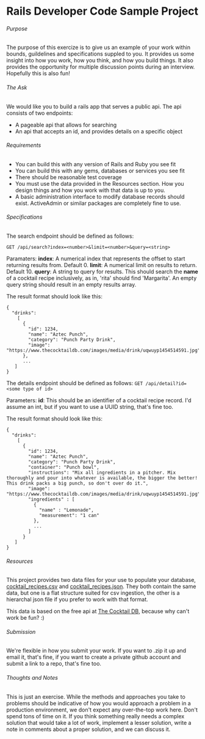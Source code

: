 # Rails Developer Code Sample Project

###### Purpose

The purpose of this exercize is to give us an example of your work within bounds, guildelines and specifications suppled to you. It provides us some insight into how you work, how you think, and how you build things. It also provides the opportunity for multiple discussion points during an interview. Hopefully this is also fun!

###### The Ask

We would like you to build a rails app that serves a public api. The api consists of two endpoints:

* A pageable api that allows for searching
* An api that accepts an id, and provides details on a specific object

###### Requirements

* You can build this with any version of Rails and Ruby you see fit
* You can build this with any gems, databases or services you see fit
* There should be reasonable test coverage
* You must use the data provided in the Resources section. How you design things and how you work with that data is up to you.
* A basic administration interface to modify database records should exist. ActiveAdmin or similar packages are completely fine to use.

###### Specifications

The search endpoint should be defined as follows:

`GET /api/search?index=<number>&limit=<number>&query=<string>`

Paramaters:
**index**: A numerical index that represents the offset to start returning results from. Default 0.
**limit**: A numerical limit on results to return. Default 10.
**query**: A string to query for results. This should search the **name** of a cocktail recipe inclusively, as in, 'rita' should find 'Margarita'. An empty query string should result in an empty results array.

The result format should look like this:

```
{
  "drinks": 
    [
      {
        "id": 1234,
        "name": "Aztec Punch",
        "category": "Punch Party Drink",       
        "image": "https://www.thecocktaildb.com/images/media/drink/uqwuyp1454514591.jpg"
      },
      ...
   ]
}
```

The details endpoint should be defined as follows:
`GET /api/detail?id=<some type of id>`

Parameters:
**id**: This should be an identifier of a cocktail recipe record. I'd assume an int, but if you want to use a UUID string, that's fine too.

The result format should look like this:

```
{
  "drinks": 
    [
      {
        "id": 1234,
        "name": "Aztec Punch",
        "category": "Punch Party Drink",
        "container": "Punch bowl",
        "instructions": "Mix all ingredients in a pitcher. Mix thoroughly and pour into whatever is available, the bigger the better! This drink packs a big punch, so don't over do it.",
        "image": "https://www.thecocktaildb.com/images/media/drink/uqwuyp1454514591.jpg",
        "ingredients" : [
          {
            "name" : "Lemonade",
            "measurement": "1 can"
          },
          ...
        ]
      }
   ]
}
```

###### Resources

This project provides two data files for your use to populate your database, [cocktail_recipes.csv](cocktail_recipes.csv) and [cocktail_recipes.json](cocktail_recipes.json). They both contain the same data, but  one is a flat structure suited for csv ingestion, the other is a hierarchal json file if you prefer to work with that format.

This data is based on the free api at [The Cocktail DB](https://www.thecocktaildb.com), because why can't work be fun? :)

###### Submission

We're flexible in how you submit your work. If you want to .zip it up and email it, that's fine, if you want to create a private github account and submit a link to a repo, that's fine too.

###### Thoughts and Notes

This is just an exercise. While the methods and approaches you take to problems should be indicative of how you would approach a problem in a production environment, we don't expect any over-the-top work here. Don't spend tons of time on it. If you think something really needs a complex solution that would take a lot of work, implement a lesser solution, write a note in comments about a proper solution, and we can discuss it.


